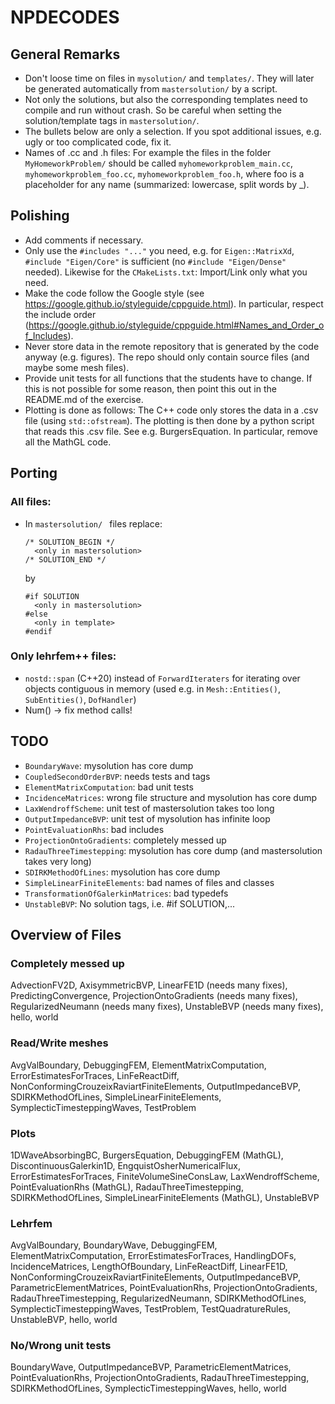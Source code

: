 # NPDECODES

## General Remarks

* Don't loose time on files in `mysolution/` and `templates/`. They will later be generated automatically from `mastersolution/` by a script.
* Not only the solutions, but also the corresponding templates need to compile and run without crash. So be careful when setting the solution/template tags in `mastersolution/`.
* The bullets below are only a selection. If you spot additional issues, e.g. ugly or too complicated code, fix it.
* Names of .cc and .h files: For example the files in the folder `MyHomeworkProblem/` should be called `myhomeworkproblem_main.cc`, `myhomeworkproblem_foo.cc`, `myhomeworkproblem_foo.h`, where foo is a placeholder for any name (summarized: lowercase, split words by _).

## Polishing

* Add comments if necessary.
* Only use the `#includes "..."` you need, e.g. for `Eigen::MatrixXd`, `#include "Eigen/Core"` is sufficient (no `#include "Eigen/Dense"` needed). Likewise for the `CMakeLists.txt`: Import/Link only what you need.
* Make the code follow the Google style (see https://google.github.io/styleguide/cppguide.html). In particular, respect the include order (https://google.github.io/styleguide/cppguide.html#Names_and_Order_of_Includes).
* Never store data in the remote repository that is generated by the code anyway (e.g. figures). The repo should only contain source files (and maybe some mesh files).
* Provide unit tests for all functions that the students have to change. If this is not possible for some reason, then point this out in the README.md of the exercise.
* Plotting is done as follows: The C++ code only stores the data in a .csv file (using `std::ofstream`). The plotting is then done by a python script that reads this .csv file. See e.g. BurgersEquation. In particular, remove all the MathGL code.

## Porting

### All files:

* In `mastersolution/ ` files replace:
    ```
    /* SOLUTION_BEGIN */
      <only in mastersolution>
    /* SOLUTION_END */
    ```
  by
    ```
    #if SOLUTION
      <only in mastersolution>
    #else
      <only in template>
    #endif
    ```

### Only lehrfem++ files:

* `nostd::span` (C++20) instead of `ForwardIteraters` for iterating over objects contiguous in memory (used e.g. in `Mesh::Entities()`, `SubEntities()`, `DofHandler`)
* Num() -> fix method calls!

## TODO

* `BoundaryWave`: mysolution has core dump
* `CoupledSecondOrderBVP`: needs tests and tags
* `ElementMatrixComputation`: bad unit tests
* `IncidenceMatrices`: wrong file structure and mysolution has core dump
* `LaxWendroffScheme`: unit test of mastersolution takes too long
* `OutputImpedanceBVP`: unit test of mysolution has infinite loop
* `PointEvaluationRhs`: bad includes
* `ProjectionOntoGradients`: completely messed up
* `RadauThreeTimestepping`: mysolution has core dump (and mastersolution takes very long)
* `SDIRKMethodOfLines`: mysolution has core dump
* `SimpleLinearFiniteElements`: bad names of files and classes
* `TransformationOfGalerkinMatrices`: bad typedefs
* `UnstableBVP`: No solution tags, i.e. #if SOLUTION,...

## Overview of Files

### Completely messed up
AdvectionFV2D, AxisymmetricBVP, LinearFE1D (needs many fixes), PredictingConvergence, ProjectionOntoGradients (needs many fixes), RegularizedNeumann (needs many fixes), UnstableBVP (needs many fixes), hello, world

### Read/Write meshes
AvgValBoundary, DebuggingFEM, ElementMatrixComputation, ErrorEstimatesForTraces, LinFeReactDiff, NonConformingCrouzeixRaviartFiniteElements, OutputImpedanceBVP, SDIRKMethodOfLines, SimpleLinearFiniteElements, SymplecticTimesteppingWaves, TestProblem

### Plots
1DWaveAbsorbingBC, BurgersEquation, DebuggingFEM (MathGL), DiscontinuousGalerkin1D, EngquistOsherNumericalFlux, ErrorEstimatesForTraces, FiniteVolumeSineConsLaw, LaxWendroffScheme, PointEvaluationRhs (MathGL), RadauThreeTimestepping, SDIRKMethodOfLines, SimpleLinearFiniteElements (MathGL), UnstableBVP

### Lehrfem
AvgValBoundary, BoundaryWave, DebuggingFEM, ElementMatrixComputation, ErrorEstimatesForTraces, HandlingDOFs, IncidenceMatrices, LengthOfBoundary, LinFeReactDiff, LinearFE1D, NonConformingCrouzeixRaviartFiniteElements, OutputImpedanceBVP, ParametricElementMatrices, PointEvaluationRhs, ProjectionOntoGradients, RadauThreeTimestepping, RegularizedNeumann, SDIRKMethodOfLines, SymplecticTimesteppingWaves, TestProblem, TestQuadratureRules, UnstableBVP, hello, world

### No/Wrong unit tests
BoundaryWave, OutputImpedanceBVP, ParametricElementMatrices, PointEvaluationRhs, ProjectionOntoGradients, RadauThreeTimestepping, SDIRKMethodOfLines, SymplecticTimesteppingWaves, hello, world

